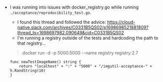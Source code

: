 - I was running into issues with docker_registry.go while running `./acceptance/reproducibility_test.go`.
  - I found this thread and followed the advice: https://cloud-native.slack.com/archives/C0331B5QS02/p1698698521881809?thread_ts=1698697982.090649&cid=C0331B5QS02
  - I'm running a registry outside of the tests and hardcoding the path to that registry...

  > docker run -d -p 5000:5000 --name registry registry:2.7

  ```
  func newTestImageName() string {
	  return "localhost" + ":" + "5000" + "/imgutil-acceptance-" + h.RandString(10)
  }
  ```
